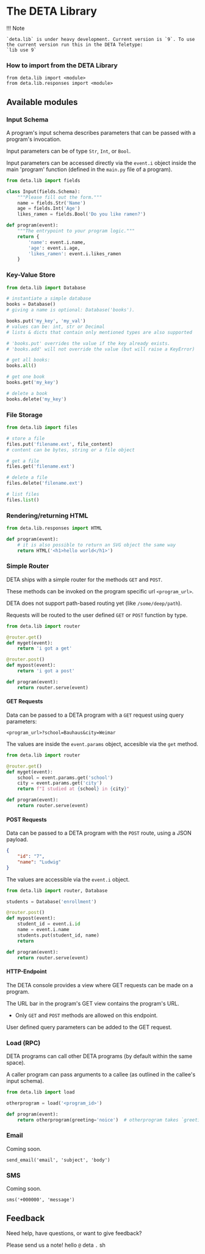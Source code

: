 # The DETA Library

!!! Note

    `deta.lib` is under heavy development. Current version is `9`. To use the current version run this in the DETA Teletype:
    `lib use 9`

### How to import from the DETA Library

    from deta.lib import <module>
    from deta.lib.responses import <module>

## Available modules

### Input Schema

A program's input schema describes parameters that can be passed with a program's invocation.

Input parameters can be of type `Str`, `Int`, or `Bool`.

Input parameters can be accessed directly via the `event.i` object inside the main 'program' function (defined in the `main.py` file of a program).

```python
from deta.lib import fields

class Input(fields.Schema):
    """Please fill out the form."""
    name = fields.Str('Name')
    age = fields.Int('Age')
    likes_ramen = fields.Bool('Do you like ramen?')

def program(event):
    """The entrypoint to your program logic."""
    return {
        'name': event.i.name,
        'age': event.i.age,
        'likes_ramen': event.i.likes_ramen
    }
```
### Key-Value Store

```python
from deta.lib import Database

# instantiate a simple database
books = Database() 
# giving a name is optional: Database('books'). 

books.put('my_key', 'my_val')  
# values can be: int, str or Decimal
# lists & dicts that contain only mentioned types are also supported

# 'books.put' overrides the value if the key already exists. 
# 'books.add' will not override the value (but will raise a KeyError)

# get all books:
books.all()

# get one book
books.get('my_key')

# delete a book
books.delete('my_key')
```
     

### File Storage
```python
from deta.lib import files

# store a file
files.put('filename.ext', file_content)
# content can be bytes, string or a file object

# get a file
files.get('filename.ext')

# delete a file
files.delete('filename.ext')

# list files
files.list()
```
### Rendering/returning HTML
```python
from deta.lib.responses import HTML

def program(event):
    # it is also possible to return an SVG object the same way 
    return HTML('<h1>hello world</h1>')
```
### Simple Router

DETA ships with a simple router for the methods `GET` and `POST`.

These methods can be invoked on the program specific url `<program_url>`.

DETA does not support path-based routing yet (like `/some/deep/path`). 

Requests will be routed to the user defined `GET` or `POST` function by type.
```python
from deta.lib import router

@router.get()
def myget(event):
    return 'i got a get'

@router.post()
def mypost(event):
    return 'i got a post'

def program(event):
    return router.serve(event)
```

#### GET Requests
Data can be passed to a DETA program with a `GET` request using query parameters:
```
<program_url>?school=Bauhaus&city=Weimar
```

The values are inside the `event.params` object, accesible via the `get` method.
```python
from deta.lib import router

@router.get()
def myget(event):
    school = event.params.get('school')
    city = event.params.get('city')
    return f"I studied at {school} in {city}"

def program(event):
    return router.serve(event)
```
#### POST Requests

Data can be passed to a DETA program with the `POST` route, using a JSON payload.

```JSON
{
    "id": "7",
    "name": "Ludwig"
}
```

The values are accessible via the `event.i` object.

```python
from deta.lib import router, Database

students = Database('enrollment')

@router.post()
def mypost(event):
    student_id = event.i.id
    name = event.i.name
    students.put(student_id, name)
    return

def program(event):
    return router.serve(event)
```

#### HTTP-Endpoint

The DETA console provides a view where GET requests can be made on a program.

The URL bar in the program's GET view contains the program's URL.

- Only `GET` and `POST` methods are allowed on this endpoint.

User defined query parameters can be added to the GET request.

### Load (RPC)

DETA programs can call other DETA programs (by default within the same space).

A caller program can pass arguments to a callee (as outlined in the callee's input schema).

```python
from deta.lib import load

otherprogram = load('<program_id>')

def program(event):    
    return otherprogram(greeting='noice')  # otherprogram takes `greeting` arg
```

### Email

Coming soon.

`send_email('email', 'subject', 'body')`

### SMS

Coming soon.

`sms('+000000', 'message')`

## Feedback

Need help, have questions, or want to give feedback?

Please send us a note! hello `@` deta `.` sh
